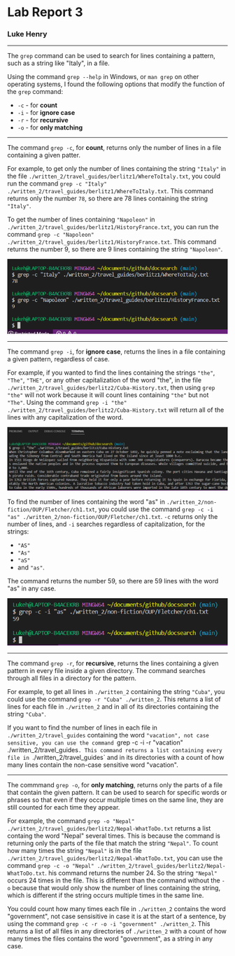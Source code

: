 # Lab Report 3
### Luke Henry
***

The `grep` command can be used to search for lines containing a pattern, such as a string like "Italy", in a file. 

Using the command `grep --help` in Windows, or `man grep` on other operating systems, I found the following options that modify the function of the `grep` command:

- `-c` - for **count**
- `-i` - for **ignore case**
- `-r` - for **recursive**
- `-o` - for **only matching**

*** 
 
The command `grep -c`, for **count**, returns only the number of lines in a file containing a given patter. 

For example, to get only the number of lines containing the string `"Italy"` in the file `./written_2/travel_guides/berlitz1/WhereToItaly.txt`, you could run the command `grep -c "Italy" ./written_2/travel_guides/berlitz1/WhereToItaly.txt`. This command returns only the number `78`, so there are 78 lines containing the string `"Italy"`.

   To get the number of lines containing `"Napoleon"` in `./written_2/travel_guides/berlitz1/HistoryFrance.txt`, you can run the command `grep -c "Napoleon" ./written_2/travel_guides/berlitz1/HistoryFrance.txt`. This command returns the number 9, so there are 9 lines containing the string `"Napoleon"`.

![Grep -c examples](https://raw.githubusercontent.com/LukeHenry04/cse15l-lab-reports/main/grepC.png)

***

The command `grep -i`, for **ignore case**, returns the lines in a file containing a given pattern, regardless of case.

For example, if you wanted to find the lines containing the strings `"the"`, `"The"`, `"THE"`, or any other capitalization of the word "the", in the file `./written_2/travel_guides/berlitz2/Cuba-History.txt`, then using `grep "the"` will not work because it will count lines containing `"the"` but not `"The"`. Using the command `grep -i "the" ./written_2/travel_guides/berlitz2/Cuba-History.txt` will return all of the lines with any capitalization of the word.

![Grep -i example](https://raw.githubusercontent.com/LukeHenry04/cse15l-lab-reports/main/grepI.png)

To find the number of lines containing the word "as" in `./written_2/non-fiction/OUP/Fletcher/ch1.txt`, you could use the command `grep -c -i "as" ./written_2/non-fiction/OUP/Fletcher/ch1.txt`. `-c` returns only the number of lines, and `-i` searches regardless of capitalization, for the strings:
- `"AS"`
- `"As"`
- `"aS"`
- and `"as"`.

The command returns the number 59, so there are 59 lines with the word "as" in any case. 

![grep -i -c example](https://raw.githubusercontent.com/LukeHenry04/cse15l-lab-reports/main/grepIC.png)

***

The command `grep -r`, for **recursive**, returns the lines containing a given pattern in every file inside a given directory. The command searches through all files in a directory for the pattern. 

For example, to get all lines in `./written_2` containing the string `"Cuba"`, you could use the command `grep -r "Cuba" ./written_2`. This returns a list of lines for each file in `./written_2` and in all of its directories containing the string `"Cuba"`. 

If you want to find the number of lines in each file in `./written_2/travel_guides` containing the word `"vacation", not case sensitive, you can use the command `grep -c -i -r "vacation" ./written_2/travel_guides`. This command returns a list containing every file in `./written_2/travel_guides` and in its directories with a count of how many lines contain the non-case sensitive word "vacation".

***

The commmand `grep -o`, for **only matching**, returns only the parts of a file that contain the given pattern. It can be used to search for specific words or phrases so that even if they occur multiple times on the same line, they are still counted for each time they appear. 

For example, the command `grep -o "Nepal" ./written_2/travel_guides/berlitz2/Nepal-WhatToDo.txt` returns a list containg the word "Nepal" several times. This is because the command is returning only the parts of the file that match the string `"Nepal"`. To count how many times the string `"Nepal"` is in the file `./written_2/travel_guides/berlitz2/Nepal-WhatToDo.txt`, you can use the command `grep -c -o "Nepal" ./written_2/travel_guides/berlitz2/Nepal-WhatToDo.txt`. his command returns the number 24. So the string `"Nepal"` occurs 24 times in the file. This is different than the command without the `-o` because that would only show the number of lines containing the string, which is different if the string occurs multiple times in the same line. 

You could count how many times each file in `./written_2` contains the word "government", not case sensisitive in case it is at the start of a sentence, by using the command `grep -c -r -o -i "government" ./written_2`. This returns a list of all files in any directories of `./written_2` with a count of how many times the files contains the word "government", as a string in any case.
